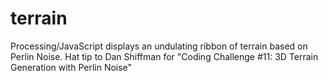# terrain
Processing/JavaScript displays an undulating ribbon of terrain based on Perlin Noise. 
Hat tip to Dan Shiffman for "Coding Challenge #11: 3D Terrain Generation with Perlin Noise"

